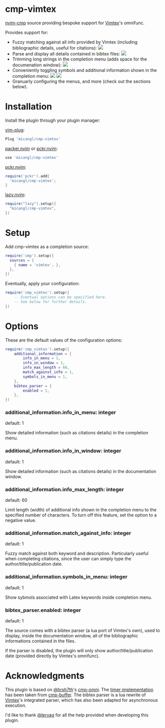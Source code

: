 # cmp-vimtex

[nvim-cmp](https://github.com/hrsh7th/nvim-cmp) source providing bespoke support for [Vimtex](https://github.com/lervag/vimtex)'s omnifunc.

Provides support for:
- Fuzzy matching against all info provided by Vimtex (including bibliographic details, useful for citations):
  ![](https://github.com/micangl/cmp-vimtex/assets/142919381/4887b19b-d08d-44e3-9b29-22e91a3a1728)
- Parse and display all details contained in bibtex files:
  ![](https://github-production-user-asset-6210df.s3.amazonaws.com/142919381/274990752-d9cba239-aa54-4398-a17f-02f6eec1d628.png)
- Trimming long strings in the completion menu (adds space for the documenation window):
  ![](https://github.com/micangl/cmp-vimtex/assets/142919381/bed1ab56-09cf-486c-baa9-be4198e52ce0)
- Conveniently toggling symbols and additional information shown in the completion menu:
  ![](https://github.com/micangl/cmp-vimtex/assets/142919381/fc167389-134d-4a7c-b083-2c9eafe98891)
  ![](https://github.com/micangl/cmp-vimtex/assets/142919381/daa3c5b3-b3a7-46d4-a3e6-427b9d4371de)
- Granuarly configuring the menus, and more (check out the sections below).

# Installation

Install the plugin through your plugin manager:

[vim-plug](https://github.com/junegunn/vim-plug):
```lua
Plug 'micangl/cmp-vimtex'
```

[packer.nvim](https://github.com/wbthomason/packer.nvim) or [pckr.nvim](https://github.com/lewis6991/pckr.nvim):
```lua
use 'micangl/cmp-vimtex'
```

[pckr.nvim](https://github.com/lewis6991/pckr.nvim):
```lua
require('pckr').add{
  'micangl/cmp-vimtex';
}
```

[lazy.nvim](https://github.com/folke/lazy.nvim):
```lua
require("lazy").setup({
  "micangl/cmp-vimtex",
})
```

# Setup

Add cmp-vimtex as a completion source:

```lua
require('cmp').setup({
  sources = {
    { name = 'vimtex', },
  },
})
```
Eventually, apply your configuration:

```lua
require('cmp_vimtex').setup({
    -- Eventual options can be specified here.
    -- See below for further details.
})
```

# Options

These are the default values of the configuration options:

```lua
require('cmp_vimtex').setup({
    additional_information = {
        info_in_menu = 1,
        info_in_window = 1,
        info_max_length = 60,
        match_against_info = 1,
        symbols_in_menu = 1,
    },
    bibtex_parser = {
        enabled = 1,
    },
})
```

### additional_information.info_in_menu: integer
default: 1

Show detailed information (such as citations details) in the completion menu.

### additional_information.info_in_window: integer
default: 1

Show detailed information (such as citations details) in the documentation window.

### additional_information.info_max_length: integer
default: 60

Limit length (width) of additional info shown in the completion menu to the specified number of characters.
To turn off this feature, set the option to a negative value.

### additional_information.match_against_info: integer
default: 1

Fuzzy match against both keyword and description.
Particularly useful when completing citations, since the user can simply type the author/title/publication date.

### additional_information.symbols_in_menu: integer
default: 1

Show sybmols associated with Latex keywords inside completion menu.

### bibtex_parser.enabled: integer
default: 1

The source comes with a bibtex parser (a lua port of Vimtex's own), used to display, inside the documentation window, all of the bibliographic informations contained in the files.

If the parser is disabled, the plugin will only show author/title/publication date (provided directly by Vimtex's omnifunc).

# Acknowledgments

This plugin is based on [@hrsh7th](https://github.com/hrsh7th)'s [cmp-omni](https://github.com/hrsh7th/cmp-omni).
The [timer implementation](https://github.com/micangl/cmp-vimtex/blob/master/lua/cmp_vimtex/timer.lua) has been taken from [cmp-buffer](https://github.com/hrsh7th/cmp-buffer).
The bibtex parser is a lua rewrite of [Vimtex](https://github.com/lervag/vimtex)'s integrated parser, which has also been adapted for asynchronous execution.

I'd like to thank [@lervag](https://github.com/lervag) for all the help provided when developing this plugin.
